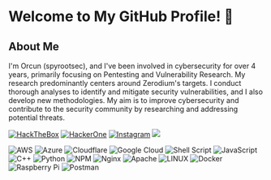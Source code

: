 # Welcome to My GitHub Profile! 👾

## About Me

I'm Orcun (spyrootsec), and I've been involved in cybersecurity for over 4 years, primarily focusing on Pentesting and Vulnerability Research. My research predominantly centers around Zerodium's targets. I conduct thorough analyses to identify and mitigate security vulnerabilities, and I also develop new methodologies. My aim is to improve cybersecurity and contribute to the security community by researching and addressing potential threats.

 [![HackTheBox](https://img.shields.io/badge/hackthebox-%23000F.svg?logo=hackthebox&logoColor=green)](https://app.hackthebox.com/users/1545086)  [![HackerOne](https://img.shields.io/badge/hackerone-%23000F.svg?logo=hackerone&logoColor=white)](https://hackerone.com/spyroot_sec) [![Instagram](https://img.shields.io/badge/Instagram-%23E4405F.svg?logo=Instagram&logoColor=white)](https://instagram.com/___orcun___) [![](https://visitor-badge.laobi.icu/badge?page_id=spyrootsec0x1.spyrootsec0x1)](#)
 
![AWS](https://img.shields.io/badge/AWS-%23FF9900.svg?style=for-the-badge&logo=amazon-aws&logoColor=white) ![Azure](https://img.shields.io/badge/azure-%230072C6.svg?style=for-the-badge&logo=azure-devops&logoColor=white) ![Cloudflare](https://img.shields.io/badge/Cloudflare-F38020?style=for-the-badge&logo=Cloudflare&logoColor=white) ![Google Cloud](https://img.shields.io/badge/Google%20Cloud-%234285F4.svg?style=for-the-badge&logo=google-cloud&logoColor=white) ![Shell Script](https://img.shields.io/badge/shell_script-%23121011.svg?style=for-the-badge&logo=gnu-bash&logoColor=white) ![JavaScript](https://img.shields.io/badge/javascript-%23323330.svg?style=for-the-badge&logo=javascript&logoColor=%23F7DF1E) ![C++](https://img.shields.io/badge/c++-%2300599C.svg?style=for-the-badge&logo=c%2B%2B&logoColor=white) ![Python](https://img.shields.io/badge/python-3670A0?style=for-the-badge&logo=python&logoColor=ffdd54) ![NPM](https://img.shields.io/badge/NPM-%23000000.svg?style=for-the-badge&logo=npm&logoColor=white) ![Nginx](https://img.shields.io/badge/nginx-%23009639.svg?style=for-the-badge&logo=nginx&logoColor=white) ![Apache](https://img.shields.io/badge/apache-%23D42029.svg?style=for-the-badge&logo=apache&logoColor=white) ![LINUX](https://img.shields.io/badge/Linux-FCC624?style=for-the-badge&logo=linux&logoColor=black) ![Docker](https://img.shields.io/badge/docker-%230db7ed.svg?style=for-the-badge&logo=docker&logoColor=white) ![Raspberry Pi](https://img.shields.io/badge/-RaspberryPi-C51A4A?style=for-the-badge&logo=Raspberry-Pi) ![Postman](https://img.shields.io/badge/Postman-FF6C37?style=for-the-badge&logo=postman&logoColor=white)
